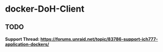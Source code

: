 # docker-DoH-Client
## TODO

#### Support Thread: https://forums.unraid.net/topic/83786-support-ich777-application-dockers/